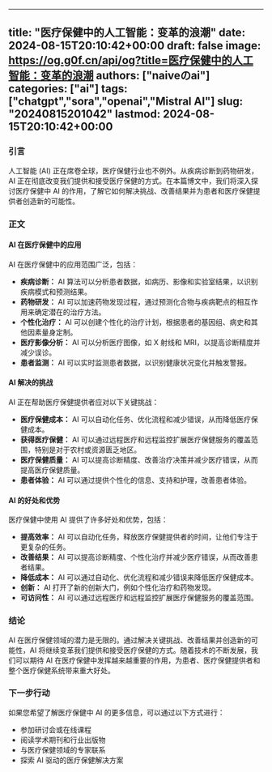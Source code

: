 
---
title: "医疗保健中的人工智能：变革的浪潮"
date: 2024-08-15T20:10:42+00:00
draft: false
image: https://og.g0f.cn/api/og?title=医疗保健中的人工智能：变革的浪潮
authors: ["naiveのai"]
categories: ["ai"]
tags: ["chatgpt","sora","openai","Mistral AI"]
slug: "20240815201042"
lastmod: 2024-08-15T20:10:42+00:00
---
### 引言

人工智能 (AI) 正在席卷全球，医疗保健行业也不例外。从疾病诊断到药物研发，AI 正在彻底改变我们提供和接受医疗保健的方式。在本篇博文中，我们将深入探讨医疗保健中 AI 的作用，了解它如何解决挑战、改善结果并为患者和医疗保健提供者创造新的可能性。

### 正文

#### AI 在医疗保健中的应用

AI 在医疗保健中的应用范围广泛，包括：

- **疾病诊断：** AI 算法可以分析患者数据，如病历、影像和实验室结果，以识别疾病模式和预测结果。
- **药物研发：** AI 可以加速药物发现过程，通过预测化合物与疾病靶点的相互作用来确定潜在的治疗方法。
- **个性化治疗：** AI 可以创建个性化的治疗计划，根据患者的基因组、病史和其他因素量身定制。
- **医疗影像分析：** AI 可以分析医疗图像，如 X 射线和 MRI，以提高诊断精度并减少误诊。
- **患者监测：** AI 可以实时监测患者数据，以识别健康状况变化并触发警报。

#### AI 解决的挑战

AI 正在帮助医疗保健提供者应对以下关键挑战：

- **医疗保健成本：** AI 可以自动化任务、优化流程和减少错误，从而降低医疗保健成本。
- **获得医疗保健：** AI 可以通过远程医疗和远程监控扩展医疗保健服务的覆盖范围，特别是对于农村或资源匮乏地区。
- **医疗保健质量：** AI 可以提高诊断精度、改善治疗决策并减少医疗错误，从而提高医疗保健质量。
- **患者体验：** AI 可以通过提供个性化的信息、支持和护理，改善患者体验。

#### AI 的好处和优势

医疗保健中使用 AI 提供了许多好处和优势，包括：

- **提高效率：** AI 可以自动化任务，释放医疗保健提供者的时间，让他们专注于更复杂的任务。
- **改善结果：** AI 可以提高诊断精度、个性化治疗并减少医疗错误，从而改善患者结果。
- **降低成本：** AI 可以通过自动化、优化流程和减少错误来降低医疗保健成本。
- **创新：** AI 打开了新的创新大门，例如个性化治疗和药物发现。
- **可访问性：** AI 可以通过远程医疗和远程监控扩展医疗保健服务的覆盖范围。

### 结论

AI 在医疗保健领域的潜力是无限的。通过解决关键挑战、改善结果并创造新的可能性，AI 将继续变革我们提供和接受医疗保健的方式。随着技术的不断发展，我们可以期待 AI 在医疗保健中发挥越来越重要的作用，为患者、医疗保健提供者和整个医疗保健系统带来重大好处。

### 下一步行动

如果您希望了解医疗保健中 AI 的更多信息，可以通过以下方式进行：

- 参加研讨会或在线课程
- 阅读学术期刊和行业出版物
- 与医疗保健领域的专家联系
- 探索 AI 驱动的医疗保健解决方案